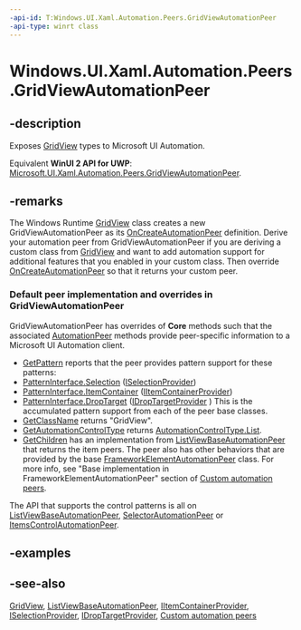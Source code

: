 ```yaml
---
-api-id: T:Windows.UI.Xaml.Automation.Peers.GridViewAutomationPeer
-api-type: winrt class
---
```


<!-- Class syntax.
public class GridViewAutomationPeer : Windows.UI.Xaml.Automation.Peers.ListViewBaseAutomationPeer, Windows.UI.Xaml.Automation.Peers.IGridViewAutomationPeer
-->

# Windows.UI.Xaml.Automation.Peers.GridViewAutomationPeer

## -description
Exposes [GridView](../windows.ui.xaml.controls/gridview.md) types to Microsoft UI Automation.

Equivalent **WinUI 2 API for UWP**: [Microsoft.UI.Xaml.Automation.Peers.GridViewAutomationPeer](/windows/winui/api/microsoft.ui.xaml.automation.peers.gridviewautomationpeer).

## -remarks
The Windows Runtime  [GridView](../windows.ui.xaml.controls/gridview.md) class creates a new GridViewAutomationPeer as its [OnCreateAutomationPeer](../windows.ui.xaml/uielement_oncreateautomationpeer_1478162674.md) definition. Derive your automation peer from GridViewAutomationPeer if you are deriving a custom class from [GridView](../windows.ui.xaml.controls/gridview.md) and want to add automation support for additional features that you enabled in your custom class. Then override [OnCreateAutomationPeer](../windows.ui.xaml/uielement_oncreateautomationpeer_1478162674.md) so that it returns your custom peer.

### Default peer implementation and overrides in **GridViewAutomationPeer**

GridViewAutomationPeer has overrides of **Core** methods such that the associated [AutomationPeer](automationpeer.md) methods provide peer-specific information to a Microsoft UI Automation client.

+ [GetPattern](automationpeer_getpattern_2046576749.md) reports that the peer provides pattern support for these patterns:
+ [PatternInterface.Selection](patterninterface.md) ([ISelectionProvider](../windows.ui.xaml.automation.provider/iselectionprovider.md))
+ [PatternInterface.ItemContainer](patterninterface.md) ([IItemContainerProvider](../windows.ui.xaml.automation.provider/iitemcontainerprovider.md))
+ [PatternInterface.DropTarget](patterninterface.md) ([IDropTargetProvider](../windows.ui.xaml.automation.provider/idroptargetprovider.md) )
 This is the accumulated pattern support from each of the peer base classes.
+ [GetClassName](automationpeer_getclassname_614238974.md) returns "GridView".
+ [GetAutomationControlType](automationpeer_getautomationcontroltype_1156384152.md) returns [AutomationControlType.List](automationcontroltype.md).
+ [GetChildren](automationpeer_getchildren_555647254.md) has an implementation from [ListViewBaseAutomationPeer](listviewbaseautomationpeer.md) that returns the item peers.
The peer also has other behaviors that are provided by the base [FrameworkElementAutomationPeer](frameworkelementautomationpeer.md) class. For more info, see "Base implementation in FrameworkElementAutomationPeer" section of [Custom automation peers](/windows/uwp/accessibility/custom-automation-peers).

The API that supports the control patterns is all on [ListViewBaseAutomationPeer](listviewbaseautomationpeer.md), [SelectorAutomationPeer](selectorautomationpeer.md) or [ItemsControlAutomationPeer](itemscontrolautomationpeer.md).

## -examples

## -see-also
[GridView](../windows.ui.xaml.controls/gridview.md), [ListViewBaseAutomationPeer](listviewbaseautomationpeer.md), [IItemContainerProvider](../windows.ui.xaml.automation.provider/iitemcontainerprovider.md), [ISelectionProvider](../windows.ui.xaml.automation.provider/iselectionprovider.md), [IDropTargetProvider](../windows.ui.xaml.automation.provider/idroptargetprovider.md), [Custom automation peers](/windows/uwp/accessibility/custom-automation-peers)
